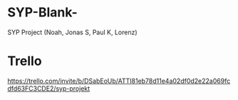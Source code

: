 # SYP-Blank-
SYP Project (Noah, Jonas S, Paul K, Lorenz)

# Trello
https://trello.com/invite/b/DSabEoUb/ATTI81eb78d11e4a02df0d2e22a069fcdfd63FC3CDE2/syp-projekt

